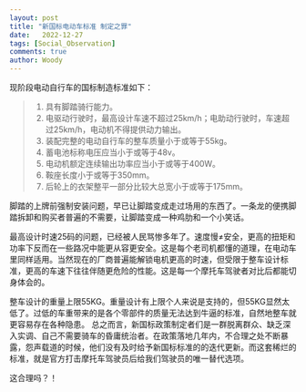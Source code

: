 ```yaml
---
layout: post
title: "新国标电动车标准 制定之罪"
date:   2022-12-27
tags: [Social_Observation]
comments: true
author: Woody
---
```


现阶段电动自行车的国标制造标准如下：
> 1. 具有脚踏骑行能力。
> 2. 电驱动行驶时，最高设计车速不超过25km/h；电助动行驶时，车速超过25km/h，电动机不得提供动力输出。
> 3. 装配完整的电动自行车的整车质量小于或等于55kg。
> 4. 蓄电池标称电压应当小于或等于48v。
> 5. 电动机额定连续输出功率应当小于或等于400W。
> 6. 鞍座长度小于或等于350mm。
> 7. 后轮上的衣架整平一部分比较大总宽小于或等于175mm。

脚踏的上牌前强制安装问题，早已让脚踏变成走过场用的东西了。一条龙的便携脚踏拆卸和购买者普遍的不需要，让脚踏变成一种鸡肋和一个小笑话。

最高设计时速25码的问题，已经被人民骂惨多年了。速度慢≠安全，更高的扭矩和功率下反而在一些路况中能更从容更安全。这是每个老司机都懂的道理，在电动车里同样适用。当然现在的厂商普遍能解锁电机更高的时速，但受限于整车设计标准，更高的车速下往往伴随更危险的性能。这是每一个摩托车驾驶者对比后都能切身体会的。

整车设计的重量上限55KG。重量设计有上限个人来说是支持的，但55KG显然太低了。过低的车重带来的是各个零部件的质量无法达到牛逼的标准，自然地整车就更容易存在各种隐患。 总之而言，新国标政策制定者们是一群脱离群众、缺乏深入实调、自己不需要骑车的昏庸统治者。在政策落地几年内，不合理之处不断暴露，怨声载道的时候，他们没有及时给予新国标标准的的迭代更新。而这套稀烂的标准，就是官方打击摩托车驾驶员后给我们驾驶员的唯一替代选项。

这合理吗？！

